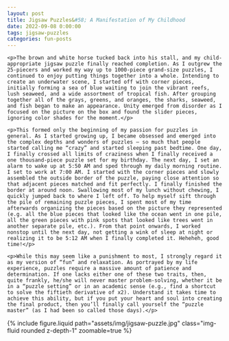 ```yaml
---
layout: post
title: Jigsaw Puzzles&#58; A Manifestation of My Childhood
date: 2022-09-08 0:00:00
tags: jigsaw-puzzles
categories: fun-posts
---
```


<div>

    <p>The brown and white horse tucked back into his stall, and my child-appropriate jigsaw puzzle finally reached completion. As I outgrew the 25-piecers and worked my way up to 1000-piece grand-size puzzles, I continued to enjoy putting things together into a whole. Intending to create an underwater scene, I started off with corner pieces, initially forming a sea of blue waiting to join the vibrant reefs, lush seaweed, and a wide assortment of tropical fish. After grouping together all of the grays, greens, and oranges, the sharks, seaweed, and fish began to make an appearance. Unity emerged from disorder as I focused on the picture on the box and found the slider pieces, ignoring color shades for the moment.</p>

    <p>This formed only the beginning of my passion for puzzles in general. As I started growing up, I became obsessed and emerged into the complex depths and wonders of puzzles — so much that people started calling me “crazy” and started sleeping past bedtime. One day, I finally crossed all limits of craziness when I finally received a one thousand-piece puzzle set for my birthday. The next day, I set an alarm to wake up at 5:50 AM and sped through my daily morning routine. I set to work at 7:00 AM. I started with the corner pieces and slowly assembled the outside border of the puzzle, paying close attention so that adjacent pieces matched and fit perfectly. I finally finished the border at around noon. Swallowing most of my lunch without chewing, I quickly jumped back to where I left off. To help myself sift through the pile of remaining puzzle pieces, I spent most of my time afterwards organizing the pieces based on the picture they represented (e.g. all the blue pieces that looked like the ocean went in one pile, all the green pieces with pink spots that looked like trees went in another separate pile, etc.). From that point onwards, I worked nonstop until the next day, not getting a wink of sleep at night or realizing it to be 5:12 AM when I finally completed it. Heheheh, good time!</p>

    <p>While this may seem like a punishment to most, I strongly regard it as my version of “fun” and relaxation. As portrayed by my life experience, puzzles require a massive amount of patience and determination. If one lacks either one of these two traits, then, quite frankly, he/she will never master problem-solving, whether it be in a “puzzle setting” or in an academic sense (e.g., find a shortcut to solve the fiftieth derivative of x2). Understand it takes time to achieve this ability, but if you put your heart and soul into creating the final product, then you’ll finally call yourself the “puzzle master” (as I had been so called those days).</p>

</div>

<div class="row mt-3">
    <div class="col-sm mt-3 mt-md-0">
        {% include figure.liquid path="assets/img/jigsaw-puzzle.jpg" class="img-fluid rounded z-depth-1" zoomable=true %}
    </div>
</div>